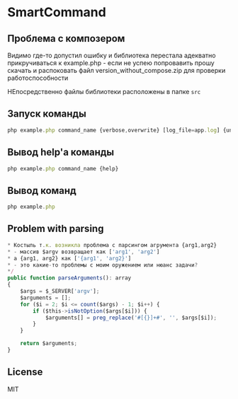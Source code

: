 # SmartCommand



## Проблема с композером 
Видимо где-то допустил ошибку и библиотека перестала адекватно прикручиваться к example.php - если не успею попровавить прошу скачать и распоковать файл version_without_compose.zip для проверки работоспособности 

НЕпосредственно файлы библиотеки расположены в папке ```src```

## Запуск команды 
```javascript
php example.php command_name {verbose,overwrite} [log_file=app.log] {unlimited} [methods={create,update,delete}] [paginate=50] {log}
```

## Вывод help'a команды
```javascript
php example.php command_name {help}
```

## Вывод команд
```javascript
php example.php
```

## Problem with parsing
```javascript
* Костыль т.к. возникла проблема с парсингом агрумента {arg1,arg2} 
* - массив $argv возвращает как ['arg1', 'arg2']
* а {arg1, arg2} как ['{arg1', 'arg2}'] 
* - это какие-то проблемы с моим оружением или нюанс задачи?
*/
public function parseArguments(): array
{
    $args = $_SERVER['argv'];
    $arguments = [];
    for ($i = 2; $i <= count($args) - 1; $i++) {
        if ($this->isNotOption($args[$i])) {
            $arguments[] = preg_replace('#[{}]+#', '', $args[$i]);
        }
    }

    return $arguments;
}
```


## License
MIT
